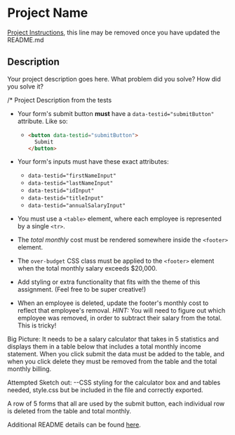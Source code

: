 # Project Name

[Project Instructions](./INSTRUCTIONS.md), this line may be removed once you have updated the README.md

## Description

Your project description goes here. What problem did you solve? How did you solve it?

/*
Project Description from the tests
* Your form's submit button **must** have a `data-testid="submitButton"` attribute. Like so:
  * ```html
    <button data-testid="submitButton">
      Submit
    </button>
    ```
* Your form's inputs must have these exact attributes:
    * `data-testid="firstNameInput"`
    * `data-testid="lastNameInput"`
    * `data-testid="idInput"`
    * `data-testid="titleInput"`
    * `data-testid="annualSalaryInput"`
* You must use a `<table>` element, where each employee is represented by a single `<tr>`.
* The *total monthly* cost must be rendered somewhere inside the `<footer>` element.
* The `over-budget` CSS class must be applied to the `<footer>` element when the total monthly salary exceeds $20,000.

* Add styling or extra functionality that fits with the theme of this assignment. (Feel free to be super creative!)

* When an employee is deleted, update the footer's monthly cost to reflect that employee's removal. _HINT:_ You will need to figure out which employee was removed, in order to subtract their salary from the total. This is tricky! 


Big Picture:
It needs to be a salary calculator that takes in 5 statistics and displays them in a table below that includes a total monthly income statement. When you click submit the data must be added to the table, and when you click delete they must be removed from the table and the total monthly billing.

Attempted Sketch out:
--CSS styling for the calculator box and and tables needed, style.css but be included in the file and correctly exported.

A row of 5 forms that all are used by the submit button, each individual row is deleted from the table and total monthly.





Additional README details can be found [here](https://github.com/PrimeAcademy/readme-template/blob/master/README.md).
